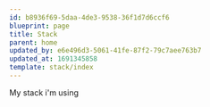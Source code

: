 ```yaml
---
id: b8936f69-5daa-4de3-9538-36f1d7d6ccf6
blueprint: page
title: Stack
parent: home
updated_by: e6e496d3-5061-41fe-87f2-79c7aee763b7
updated_at: 1691345858
template: stack/index
---
```

My stack i'm using